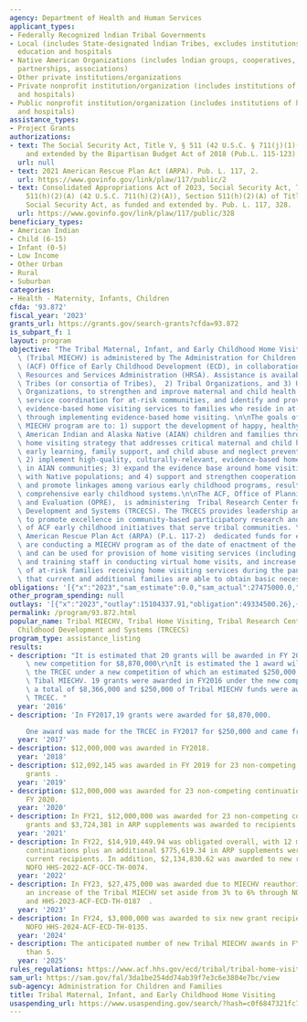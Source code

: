 ```yaml
---
agency: Department of Health and Human Services
applicant_types:
- Federally Recognized lndian Tribal Governments
- Local (includes State-designated lndian Tribes, excludes institutions of higher
  education and hospitals
- Native American Organizations (includes lndian groups, cooperatives, corporations,
  partnerships, associations)
- Other private institutions/organizations
- Private nonprofit institution/organization (includes institutions of higher education
  and hospitals)
- Public nonprofit institution/organization (includes institutions of higher education
  and hospitals)
assistance_types:
- Project Grants
authorizations:
- text: The Social Security Act, Title V, § 511 (42 U.S.C. § 711(j)(1)(H), as funded
    and extended by the Bipartisan Budget Act of 2018 (Pub.L. 115-123).
  url: null
- text: 2021 American Rescue Plan Act (ARPA). Pub. L. 117, 2.
  url: https://www.govinfo.gov/link/plaw/117/public/2
- text: Consolidated Appropriations Act of 2023, Social Security Act, Title V, section
    511(h)(2)(A) (42 U.S.C. 711(h)(2)(A)), Section 511(h)(2)(A) of Title V of the
    Social Security Act, as funded and extended by. Pub. L. 117, 328.
  url: https://www.govinfo.gov/link/plaw/117/public/328
beneficiary_types:
- American Indian
- Child (6-15)
- Infant (0-5)
- Low Income
- Other Urban
- Rural
- Suburban
categories:
- Health - Maternity, Infants, Children
cfda: '93.872'
fiscal_year: '2023'
grants_url: https://grants.gov/search-grants?cfda=93.872
is_subpart_f: 1
layout: program
objective: "The Tribal Maternal, Infant, and Early Childhood Home Visiting Program\
  \ (Tribal MIECHV) is administered by The Administration for Children and Families\
  \ (ACF) Office of Early Childhood Development (ECD), in collaboration with the Health\
  \ Resources and Services Administration (HRSA). Assistance is available to: 1) eligible\
  \ Tribes (or consortia of Tribes),  2) Tribal Organizations, and 3) Urban Indian\
  \ Organizations, to strengthen and improve maternal and child health programs, improve\
  \ service coordination for at-risk communities, and identify and provide comprehensive\
  \ evidence-based home visiting services to families who reside in at-risk communities\
  \ through implementing evidence-based home visiting. \n\nThe goals of the Tribal\
  \ MIECHV program are to: 1) support the development of happy, healthy, and successful\
  \ American Indian and Alaska Native (AIAN) children and families through a coordinated\
  \ home visiting strategy that addresses critical maternal and child health, development,\
  \ early learning, family support, and child abuse and neglect prevention needs;\
  \ 2) implement high-quality, culturally-relevant, evidence-based home visiting programs\
  \ in AIAN communities; 3) expand the evidence base around home visiting interventions\
  \ with Native populations; and 4) support and strengthen cooperation and coordination\
  \ and promote linkages among various early childhood programs, resulting in coordinated,\
  \ comprehensive early childhood systems.\n\nThe ACF, Office of Planning, Research\
  \ and Evaluation (OPRE),  is administering  Tribal Research Center for Early Childhood\
  \ Development and Systems (TRCECS). The TRCECS provides leadership and collaboration\
  \ to promote excellence in community-based participatory research and evaluation\
  \ of ACF early childhood initiatives that serve tribal communities. \n\n\nThe 2021\
  \ American Rescue Plan Act (ARPA) (P.L. 117-2)  dedicated funds for entities that\
  \ are conducting a MIECHV program as of the date of enactment of the legislation\
  \ and can be used for provision of home visiting services (including virtual visits),\
  \ and training staff in conducting virtual home visits, and increase the number\
  \ of at-risk families receiving home visiting services during the pandemic and ensure\
  \ that current and additional families are able to obtain basic necessities."
obligations: '[{"x":"2023","sam_estimate":0.0,"sam_actual":27475000.0,"usa_spending_actual":26586132.99},{"x":"2024","sam_estimate":0.0,"sam_actual":30820524.0,"usa_spending_actual":29924877.57},{"x":"2025","sam_estimate":0.0,"sam_actual":34775211.0,"usa_spending_actual":0.0}]'
other_program_spending: null
outlays: '[{"x":"2023","outlay":15104337.91,"obligation":49334500.26},{"x":"2024","outlay":0.0,"obligation":3010944.0},{"x":"2025","outlay":0.0,"obligation":0.0}]'
permalink: /program/93.872.html
popular_name: Tribal MIECHV, Tribal Home Visiting, Tribal Research Center for Early
  Childhood Development and Systems (TRCECS)
program_type: assistance_listing
results:
- description: "It is estimated that 20 grants will be awarded in FY 2016 under a\
    \ new competition for $8,870,000\r\nIt is estimated the 1 award will be made for\
    \ the TRCEC under a new competition of which an estimated $250,000 will come from\
    \ Tibal MIECHV. 19 grants were awarded in FY2016 under the new competition for\
    \ a total of $8,366,000 and $250,000 of Tribal MIECHV funds were awarded for the\
    \ TRCEC. "
  year: '2016'
- description: 'In FY2017,19 grants were awarded for $8,870,000.

    One award was made for the TRCEC in FY2017 for $250,000 and came from Tribal MIECHV.'
  year: '2017'
- description: $12,000,000 was awarded in FY2018.
  year: '2018'
- description: $12,092,145 was awarded in FY 2019 for 23 non-competing continuation
    grants .
  year: '2019'
- description: $12,000,000 was awarded for 23 non-competing continuation grants in
    FY 2020.
  year: '2020'
- description: In FY21, $12,000,000 was awarded for 23 non-competing continuation
    grants and $3,724,381 in ARP supplements was awarded to recipients.
  year: '2021'
- description: In FY22, $14,910,449.94 was obligated overall, with 12 million in non-competing
    continuations plus an additional $775,619.34 in ARP supplements were awarded to
    current recipients. In addition, $2,134,830.62 was awarded to new recipients through
    NOFO HHS-2022-ACF-OCC-TH-0074.
  year: '2022'
- description: In FY23, $27,475,000 was awarded due to MIECHV reauthorization and
    an increase of the Tribal MIECHV set aside from 3% to 6% through NOFO's HHS-2023-ACF-ECD-TH-0241
    and HHS-2023-ACF-ECD-TH-0187  .
  year: '2023'
- description: In FY24, $3,000,000 was awarded to six new grant recipients through
    NOFO HHS-2024-ACF-ECD-TH-0135.
  year: '2024'
- description: The anticipated number of new Tribal MIECHV awards in FY25 is less
    than 5.
  year: '2025'
rules_regulations: https://www.acf.hhs.gov/ecd/tribal/tribal-home-visiting
sam_url: https://sam.gov/fal/3da1be254dd74ab39f7e3c6e3804e7bc/view
sub-agency: Administration for Children and Families
title: Tribal Maternal, Infant, and Early Childhood Home Visiting
usaspending_url: https://www.usaspending.gov/search/?hash=c0f6847321fc70d3d4c7be977a4e6857
---
```

